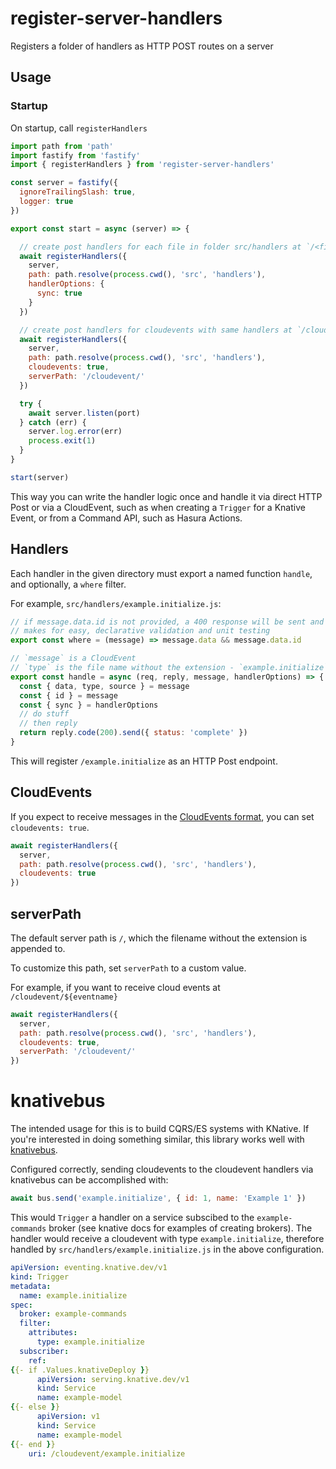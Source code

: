 # register-server-handlers

Registers a folder of handlers as HTTP POST routes on a server

## Usage

### Startup

On startup, call `registerHandlers`

```javascript
import path from 'path'
import fastify from 'fastify'
import { registerHandlers } from 'register-server-handlers'

const server = fastify({
  ignoreTrailingSlash: true,
  logger: true
})

export const start = async (server) => {

  // create post handlers for each file in folder src/handlers at `/<filename without extension>`
  await registerHandlers({
    server,
    path: path.resolve(process.cwd(), 'src', 'handlers'),
    handlerOptions: {
      sync: true
    }
  })

  // create post handlers for cloudevents with same handlers at `/cloudevents/<filename without extension>`
  await registerHandlers({
    server,
    path: path.resolve(process.cwd(), 'src', 'handlers'),
    cloudevents: true,
    serverPath: '/cloudevent/'
  })

  try {
    await server.listen(port)
  } catch (err) {
    server.log.error(err)
    process.exit(1)
  }
}

start(server)
```

This way you can write the handler logic once and handle it via direct HTTP Post or via a CloudEvent, such as when creating a `Trigger` for a Knative Event, or from a Command API, such as Hasura Actions.

## Handlers

Each handler in the given directory must export a named function `handle`, and optionally, a `where` filter.

For example, `src/handlers/example.initialize.js`:

```javascript
// if message.data.id is not provided, a 400 response will be sent and the handler will not execute
// makes for easy, declarative validation and unit testing
export const where = (message) => message.data && message.data.id

// `message` is a CloudEvent
// `type` is the file name without the extension - `example.initialize`
export const handle = async (req, reply, message, handlerOptions) => {
  const { data, type, source } = message
  const { id } = message
  const { sync } = handlerOptions
  // do stuff
  // then reply
  return reply.code(200).send({ status: 'complete' })
}
```

This will register `/example.initialize` as an HTTP Post endpoint.

## CloudEvents

If you expect to receive messages in the [CloudEvents format](https://cloudevents.io/), you can set `cloudevents: true`.

```javascript
await registerHandlers({
  server,
  path: path.resolve(process.cwd(), 'src', 'handlers'),
  cloudevents: true
})
```

## serverPath

The default server path is `/`, which the filename without the extension is appended to.

To customize this path, set `serverPath` to a custom value.

For example, if you want to receive cloud events at `/cloudevent/${eventname}`

```javascript
await registerHandlers({
  server,
  path: path.resolve(process.cwd(), 'src', 'handlers'),
  cloudevents: true,
  serverPath: '/cloudevent/'
})
```

# knativebus

The intended usage for this is to build CQRS/ES systems with KNative. If you're interested in doing something similar, this library works well with [knativebus](https://github.com/CloudNativeEntrepreneur/knativebus).

Configured correctly, sending cloudevents to the cloudevent handlers via knativebus can be accomplished with:

```javascript
await bus.send('example.initialize', { id: 1, name: 'Example 1' })
```

This would `Trigger` a handler on a service subscibed to the `example-commands` broker (see knative docs for examples of creating brokers). The handler would receive a cloudevent with type `example.initialize`, therefore handled by `src/handlers/example.initialize.js` in the above configuration.

```yaml
apiVersion: eventing.knative.dev/v1
kind: Trigger
metadata:
  name: example.initialize
spec:
  broker: example-commands
  filter:
    attributes:
      type: example.initialize
  subscriber:
    ref:
{{- if .Values.knativeDeploy }}
      apiVersion: serving.knative.dev/v1
      kind: Service
      name: example-model
{{- else }}
      apiVersion: v1
      kind: Service
      name: example-model
{{- end }}
    uri: /cloudevent/example.initialize
```
